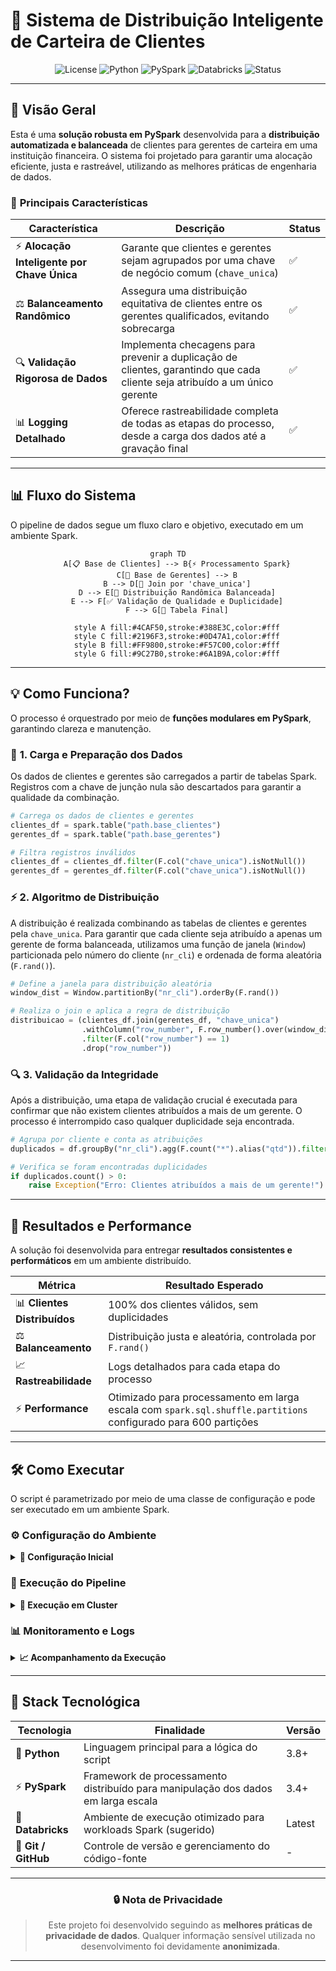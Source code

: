 # 🏦 Sistema de Distribuição Inteligente de Carteira de Clientes

<div align="center">

![License](https://img.shields.io/badge/license-MIT-00D4FF?style=for-the-badge&logo=mit&logoColor=white)
![Python](https://img.shields.io/badge/Python-3.8+-3776AB?style=for-the-badge&logo=python&logoColor=white)
![PySpark](https://img.shields.io/badge/PySpark-3.4+-E25A1C?style=for-the-badge&logo=apache-spark&logoColor=white)
![Databricks](https://img.shields.io/badge/Databricks-FF3621?style=for-the-badge&logo=databricks&logoColor=white)
![Status](https://img.shields.io/badge/Status-Active-00D26A?style=for-the-badge&logo=statuspage&logoColor=white)

</div>

---

## 📌 Visão Geral

Esta é uma **solução robusta em PySpark** desenvolvida para a **distribuição automatizada e balanceada** de clientes para gerentes de carteira em uma instituição financeira. O sistema foi projetado para garantir uma alocação eficiente, justa e rastreável, utilizando as melhores práticas de engenharia de dados.

### 🎯 **Principais Características**

<div align="center">

| Característica | Descrição | Status |
|----------------|-----------|--------|
| ⚡ **Alocação Inteligente por Chave Única** | Garante que clientes e gerentes sejam agrupados por uma chave de negócio comum (`chave_unica`) | ✅ |
| ⚖️ **Balanceamento Randômico** | Assegura uma distribuição equitativa de clientes entre os gerentes qualificados, evitando sobrecarga | ✅ |  
| 🔍 **Validação Rigorosa de Dados** | Implementa checagens para prevenir a duplicação de clientes, garantindo que cada cliente seja atribuído a um único gerente | ✅ |
| 📊 **Logging Detalhado** | Oferece rastreabilidade completa de todas as etapas do processo, desde a carga dos dados até a gravação final | ✅ |

</div>

---

## 📊 Fluxo do Sistema

O pipeline de dados segue um fluxo claro e objetivo, executado em um ambiente Spark.

<div align="center">

```mermaid
graph TD
    A[📋 Base de Clientes] --> B{⚡ Processamento Spark}
    C[👥 Base de Gerentes] --> B
    B --> D[🔗 Join por 'chave_unica']
    D --> E[🎲 Distribuição Randômica Balanceada]
    E --> F[✅ Validação de Qualidade e Duplicidade]
    F --> G[💾 Tabela Final]
    
    style A fill:#4CAF50,stroke:#388E3C,color:#fff
    style C fill:#2196F3,stroke:#0D47A1,color:#fff
    style B fill:#FF9800,stroke:#F57C00,color:#fff
    style G fill:#9C27B0,stroke:#6A1B9A,color:#fff
```

</div>

---

## 💡 Como Funciona?

O processo é orquestrado por meio de **funções modulares em PySpark**, garantindo clareza e manutenção.

### 🔄 **1. Carga e Preparação dos Dados**

Os dados de clientes e gerentes são carregados a partir de tabelas Spark. Registros com a chave de junção nula são descartados para garantir a qualidade da combinação.

```python
# Carrega os dados de clientes e gerentes
clientes_df = spark.table("path.base_clientes")
gerentes_df = spark.table("path.base_gerentes")

# Filtra registros inválidos
clientes_df = clientes_df.filter(F.col("chave_unica").isNotNull())
gerentes_df = gerentes_df.filter(F.col("chave_unica").isNotNull())
```

### ⚡ **2. Algoritmo de Distribuição**

A distribuição é realizada combinando as tabelas de clientes e gerentes pela `chave_unica`. Para garantir que cada cliente seja atribuído a apenas um gerente de forma balanceada, utilizamos uma função de janela (`Window`) particionada pelo número do cliente (`nr_cli`) e ordenada de forma aleatória (`F.rand()`).

```python
# Define a janela para distribuição aleatória
window_dist = Window.partitionBy("nr_cli").orderBy(F.rand())

# Realiza o join e aplica a regra de distribuição
distribuicao = (clientes_df.join(gerentes_df, "chave_unica")
                .withColumn("row_number", F.row_number().over(window_dist))
                .filter(F.col("row_number") == 1)
                .drop("row_number"))
```

### 🔍 **3. Validação da Integridade**

Após a distribuição, uma etapa de validação crucial é executada para confirmar que não existem clientes atribuídos a mais de um gerente. O processo é interrompido caso qualquer duplicidade seja encontrada.

```python
# Agrupa por cliente e conta as atribuições
duplicados = df.groupBy("nr_cli").agg(F.count("*").alias("qtd")).filter(F.col("qtd") > 1)

# Verifica se foram encontradas duplicidades
if duplicados.count() > 0:
    raise Exception("Erro: Clientes atribuídos a mais de um gerente!")
```

---

## 🚀 Resultados e Performance

A solução foi desenvolvida para entregar **resultados consistentes e performáticos** em um ambiente distribuído.

<div align="center">

| **Métrica** | **Resultado Esperado** |
|-------------|------------------------|
| 📊 **Clientes Distribuídos** | 100% dos clientes válidos, sem duplicidades |
| ⚖️ **Balanceamento** | Distribuição justa e aleatória, controlada por `F.rand()` |
| 📈 **Rastreabilidade** | Logs detalhados para cada etapa do processo |
| ⚡ **Performance** | Otimizado para processamento em larga escala com `spark.sql.shuffle.partitions` configurado para 600 partições |

</div>

---

## 🛠️ Como Executar

O script é parametrizado por meio de uma classe de configuração e pode ser executado em um ambiente Spark.

### ⚙️ **Configuração do Ambiente**

<details>
<summary><b>🔧 Configuração Inicial</b></summary>

A classe `ConfigDistribuicao` permite ajustar parâmetros do processo.

```python
@dataclass
class ConfigDistribuicao:
    """Configurações do processo de distribuição"""
    limite_clientes: int = 1473
```

**Configurações adicionais recomendadas:**
```python
# Configuração do Spark para otimização
spark.conf.set("spark.sql.shuffle.partitions", "600")
spark.conf.set("spark.sql.adaptive.enabled", "true")
spark.conf.set("spark.sql.adaptive.coalescePartitions.enabled", "true")
```

</details>

### 🚀 **Execução do Pipeline**

<details>
<summary><b>🎯 Execução em Cluster</b></summary>

O ponto de entrada do script é a função `main()`, que orquestra todas as etapas. Para submeter em um cluster, utilize o `spark-submit`.

```bash
# Execução em cluster YARN
spark-submit --master yarn --deploy-mode cluster distribuidor-clientes.py

# Execução com configurações customizadas
spark-submit \
  --master yarn \
  --deploy-mode cluster \
  --num-executors 10 \
  --executor-cores 4 \
  --executor-memory 8g \
  --driver-memory 4g \
  distribuidor-clientes.py
```

**Execução local para desenvolvimento:**
```bash
# Modo local
spark-submit --master local[*] distribuidor-clientes.py
```

</details>

### 📊 **Monitoramento e Logs**

<details>
<summary><b>📈 Acompanhamento da Execução</b></summary>

O andamento da execução pode ser acompanhado pelos logs gerados em tempo real.

```
2023-10-27 10:00:00 - INFO - Carregando dados de clientes e gerentes...
2023-10-27 10:01:00 - INFO - Iniciando processo de distribuição...
2023-10-27 10:02:00 - INFO - Validação concluída: cada cliente foi atribuído a um único gerente.
2023-10-27 10:03:00 - INFO - === Processo concluído com sucesso ===
```

**Monitoramento via Spark UI:**
- Acesse `http://driver-node:4040` para acompanhar jobs em tempo real
- Visualize métricas de performance e utilização de recursos
- Monitore o progresso de cada stage do pipeline

</details>

---

## 🔧 Stack Tecnológica

<div align="center">

| **Tecnologia** | **Finalidade** | **Versão** |
|----------------|----------------|------------|
| 🐍 **Python** | Linguagem principal para a lógica do script | 3.8+ |
| ⚡ **PySpark** | Framework de processamento distribuído para manipulação dos dados em larga escala | 3.4+ |
| 🧱 **Databricks** | Ambiente de execução otimizado para workloads Spark (sugerido) | Latest |
| 📝 **Git / GitHub** | Controle de versão e gerenciamento do código-fonte | - |

</div>

---

<div align="center">

### 🔒 **Nota de Privacidade**

> Este projeto foi desenvolvido seguindo as **melhores práticas de privacidade de dados**. Qualquer informação sensível utilizada no desenvolvimento foi devidamente **anonimizada**.

---
